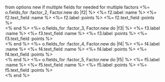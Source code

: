 from options new if multiple fields for needed for multiple factors
  <%= o.fields_for :factor_2, Factor.new do |f2| %>
    <%= f2.label :name %>
    <%= f2.text_field :name %>
    <%= f2.label :points %>
    <%= f2.text_field :points %><br>
  <% end %>
  <%= o.fields_for :factor_3, Factor.new do |f3| %>
    <%= f3.label :name %>
    <%= f3.text_field :name %>
    <%= f3.label :points %>
    <%= f3.text_field :points %><br>
  <% end %>
  <%= o.fields_for :factor_4, Factor.new do |f4| %>
    <%= f4.label :name %>
    <%= f4.text_field :name %>
    <%= f4.label :points %>
    <%= f4.text_field :points %><br>
  <% end %>
  <%= o.fields_for :factor_5, Factor.new do |f5| %>
    <%= f5.label :name %>
    <%= f5.text_field :name %>
    <%= f5.label :points %>
    <%= f5.text_field :points %><br>
  <% end %>